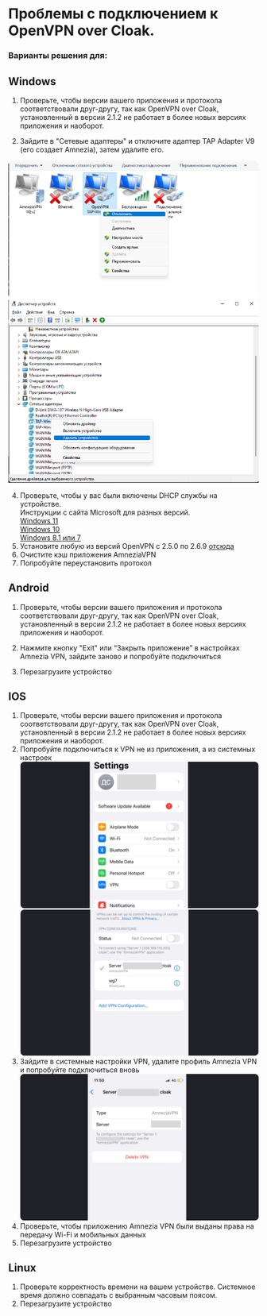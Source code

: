 # Проблемы с подключением к OpenVPN over Cloak.

### Варианты решения для:

## Windows 


1. Проверьте, чтобы версии вашего приложения и протокола соответствовали друг-другу, так как OpenVPN over Cloak, установленный в версии 2.1.2 не работает в более новых версиях приложения и наоборот. 

2. Зайдите в "Сетевые адаптеры" и отключите адаптер TAP Adapter V9 (его создает Amnezia), затем удалите его.

![](https://raw.githubusercontent.com/amnezia-vpn/amnezia.org-content/master/docs/ru/troubleshooting/01_connection_problem_ovpn_cloak/img/ts_cpoc_ru_1.png)
![](https://raw.githubusercontent.com/amnezia-vpn/amnezia.org-content/master/docs/ru/troubleshooting/01_connection_problem_ovpn_cloak/img/ts_cpoc_ru_2.png)

4. Проверьте, чтобы у вас были включены DHCP службы на устройстве.  
   Инструкции с сайта Microsoft для разных версий.\
    [Windows 11] \
    [Windows 10] \
    [Windows 8.1 или 7] 
5. Установите любую из версий OpenVPN с 2.5.0 по 2.6.9 [отсюда]
6. Очистите кэш приложения AmneziaVPN
7. Попробуйте переустановить протокол


## Android

1. Проверьте, чтобы версии вашего приложения и протокола соответствовали друг-другу, так как OpenVPN over Cloak, установленный в версии 2.1.2 не работает в более новых версиях приложения и наоборот.

2. Нажмите кнопку "Exit" или “Закрыть приложение” в настройках Amnezia VPN, зайдите заново и попробуйте подключиться
3. Перезагрузите устройство


## IOS

1. Проверьте, чтобы версии вашего приложения и протокола соответствовали друг-другу, так как OpenVPN over Cloak, установленный в версии 2.1.2 не работает в более новых версиях приложения и наоборот.
2. Попробуйте подключиться к VPN не из приложения, а из системных настроек
   ![](https://raw.githubusercontent.com/amnezia-vpn/amnezia.org-content/master/docs/ru/troubleshooting/01_connection_problem_ovpn_cloak/img/ts_cpoc_ru_3.png)
   ![](https://raw.githubusercontent.com/amnezia-vpn/amnezia.org-content/master/docs/ru/troubleshooting/01_connection_problem_ovpn_cloak/img/ts_cpoc_ru_4.png)
3. Зайдите в системные настройки VPN, удалите профиль Amnezia VPN и попробуйте подключиться вновь
   ![](https://raw.githubusercontent.com/amnezia-vpn/amnezia.org-content/master/docs/ru/troubleshooting/01_connection_problem_ovpn_cloak/img/ts_cpoc_ru_5.png)
4. Проверьте, чтобы приложению Amnezia VPN были выданы права на передачу Wi-Fi и мобильных данных
5. Перезагрузите устройство

## Linux
1. Проверьте корректность времени на вашем устройстве. Системное время должно совпадать с выбранным часовым поясом.
2. Перезагрузите устройство

&nbsp;


[Как запустить свой VPN c помощью Amnezia]: ../instructions/0_starter-guide
[Windows 11]: https://support.microsoft.com/ru-ru/windows/%D0%B8%D0%B7%D0%BC%D0%B5%D0%BD%D0%B5%D0%BD%D0%B8%D0%B5-%D0%BF%D0%B0%D1%80%D0%B0%D0%BC%D0%B5%D1%82%D1%80%D0%BE%D0%B2-tcp-ip-bd0a07af-15f5-cd6a-363f-ca2b6f391ace#WindowsVersion=Windows_11
[Windows 10]: https://support.microsoft.com/ru-ru/windows/%D0%B8%D0%B7%D0%BC%D0%B5%D0%BD%D0%B5%D0%BD%D0%B8%D0%B5-%D0%BF%D0%B0%D1%80%D0%B0%D0%BC%D0%B5%D1%82%D1%80%D0%BE%D0%B2-tcp-ip-bd0a07af-15f5-cd6a-363f-ca2b6f391ace#WindowsVersion=Windows_10
[Windows 8.1 или 7]: https://support.microsoft.com/ru-ru/windows/%D0%B8%D0%B7%D0%BC%D0%B5%D0%BD%D0%B5%D0%BD%D0%B8%D0%B5-%D0%BF%D0%B0%D1%80%D0%B0%D0%BC%D0%B5%D1%82%D1%80%D0%BE%D0%B2-tcp-ip-bd0a07af-15f5-cd6a-363f-ca2b6f391ace#WindowsVersion=Windows_8.1_or_Windows_7
[отсюда]: https://community.openvpn.net/openvpn/wiki/Downloads